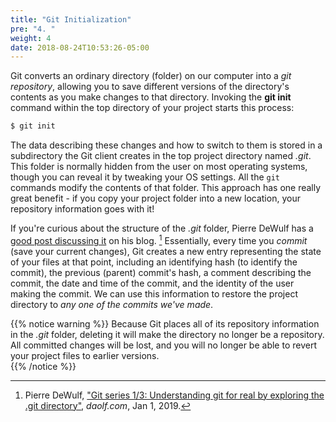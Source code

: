 ```yaml
---
title: "Git Initialization"
pre: "4. "
weight: 4
date: 2018-08-24T10:53:26-05:00
---
```


Git converts an ordinary directory (folder) on our computer into a _git repository_, allowing you to save different versions of the directory's contents as you make changes to that directory.  Invoking the **git init** command within the top directory of your project starts this process:

```js
$ git init 
```

The data describing these changes and how to switch to them is stored in a subdirectory the Git client creates in the top project directory named _.git_.  This folder is normally hidden from the user on most operating systems, though you can reveal it by tweaking your OS settings.  All the `git` commands modify the contents of that folder.  This approach has one really great benefit - if you copy your project folder into a new location, your repository information goes with it!

If you're curious about the structure of the _.git_ folder, Pierre DeWulf has a [good post discussing it](https://www.daolf.com/posts/git-series-part-1/) on his blog. [^daolf2019] Essentially, every time you _commit_ (save your current changes), Git creates a new entry representing the state of your files at that point, including an identifying hash (to identify the commit), the previous (parent) commit's hash, a comment describing the commit, the date and time of the commit, and the identity of the user making the commit. We can use this information to restore the project directory to _any one of the commits we've made_.

[^daolf2019]: Pierre DeWulf, ["Git series 1/3: Understanding git for real by exploring the .git directory"](https://www.daolf.com/posts/git-series-part-1/), _daolf.com_, Jan 1, 2019.

{{% notice warning %}}
Because Git places all of its repository information in the _.git_ folder, deleting it will make the directory no longer be a repository.  All committed changes will be lost, and you will no longer be able to revert your project files to earlier versions.  
{{% /notice %}}
